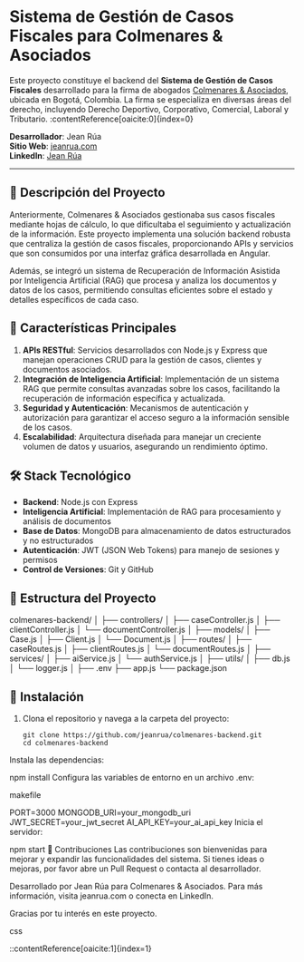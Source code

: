 # Sistema de Gestión de Casos Fiscales para Colmenares & Asociados

Este proyecto constituye el backend del **Sistema de Gestión de Casos Fiscales** desarrollado para la firma de abogados [Colmenares & Asociados](https://www.colmenaresasociados.com/), ubicada en Bogotá, Colombia. La firma se especializa en diversas áreas del derecho, incluyendo Derecho Deportivo, Corporativo, Comercial, Laboral y Tributario. :contentReference[oaicite:0]{index=0}

**Desarrollador**: Jean Rúa  
**Sitio Web**: [jeanrua.com](https://jeanrua.com)  
**LinkedIn**: [Jean Rúa](https://www.linkedin.com/in/jean-rua/)

---

## 📖 Descripción del Proyecto

Anteriormente, Colmenares & Asociados gestionaba sus casos fiscales mediante hojas de cálculo, lo que dificultaba el seguimiento y actualización de la información. Este proyecto implementa una solución backend robusta que centraliza la gestión de casos fiscales, proporcionando APIs y servicios que son consumidos por una interfaz gráfica desarrollada en Angular.

Además, se integró un sistema de Recuperación de Información Asistida por Inteligencia Artificial (RAG) que procesa y analiza los documentos y datos de los casos, permitiendo consultas eficientes sobre el estado y detalles específicos de cada caso.

## 🚀 Características Principales

1. **APIs RESTful**: Servicios desarrollados con Node.js y Express que manejan operaciones CRUD para la gestión de casos, clientes y documentos asociados.
2. **Integración de Inteligencia Artificial**: Implementación de un sistema RAG que permite consultas avanzadas sobre los casos, facilitando la recuperación de información específica y actualizada.
3. **Seguridad y Autenticación**: Mecanismos de autenticación y autorización para garantizar el acceso seguro a la información sensible de los casos.
4. **Escalabilidad**: Arquitectura diseñada para manejar un creciente volumen de datos y usuarios, asegurando un rendimiento óptimo.

## 🛠️ Stack Tecnológico

- **Backend**: Node.js con Express
- **Inteligencia Artificial**: Implementación de RAG para procesamiento y análisis de documentos
- **Base de Datos**: MongoDB para almacenamiento de datos estructurados y no estructurados
- **Autenticación**: JWT (JSON Web Tokens) para manejo de sesiones y permisos
- **Control de Versiones**: Git y GitHub

## 📂 Estructura del Proyecto

colmenares-backend/ │ ├── controllers/ │ ├── caseController.js │ ├── clientController.js │ └── documentController.js │ ├── models/ │ ├── Case.js │ ├── Client.js │ └── Document.js │ ├── routes/ │ ├── caseRoutes.js │ ├── clientRoutes.js │ └── documentRoutes.js │ ├── services/ │ ├── aiService.js │ └── authService.js │ ├── utils/ │ ├── db.js │ └── logger.js │ ├── .env ├── app.js └── package.json

## 🚀 Instalación

1. Clona el repositorio y navega a la carpeta del proyecto:
   ``` 
   git clone https://github.com/jeanrua/colmenares-backend.git
   cd colmenares-backend
Instala las dependencias:

 
 
npm install
Configura las variables de entorno en un archivo .env:

makefile
 
PORT=3000
MONGODB_URI=your_mongodb_uri
JWT_SECRET=your_jwt_secret
AI_API_KEY=your_ai_api_key
Inicia el servidor:

 
 
npm start
🤝 Contribuciones
Las contribuciones son bienvenidas para mejorar y expandir las funcionalidades del sistema. Si tienes ideas o mejoras, por favor abre un Pull Request o contacta al desarrollador.

Desarrollado por Jean Rúa para Colmenares & Asociados. Para más información, visita jeanrua.com o conecta en LinkedIn.

Gracias por tu interés en este proyecto.

css
 
::contentReference[oaicite:1]{index=1}